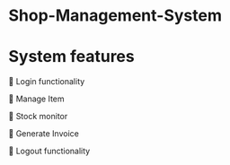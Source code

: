   # Shop-Management-System

# System features

 Login functionality

 Manage Item

 Stock monitor

 Generate Invoice

 Logout functionality
